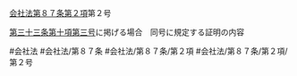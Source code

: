 [会社法第８７条第２項](会社法＿＿＿＿第８７条第２項)第２号

[第三十三条第十項第三号](会社法＿＿＿＿第３３条第１０項第３号)に掲げる場合　同号に規定する証明の内容


#会社法
#会社法/第８７条
#会社法/第８７条/第２項
#会社法/第８７条/第２項/第２号
